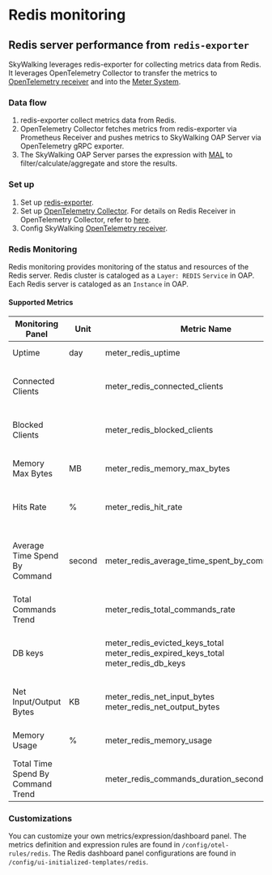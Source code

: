 # Redis monitoring
## Redis server performance from `redis-exporter`
SkyWalking leverages redis-exporter for collecting metrics data from Redis. It leverages OpenTelemetry Collector to transfer the metrics to
[OpenTelemetry receiver](opentelemetry-receiver.md) and into the [Meter System](./../../concepts-and-designs/meter.md).

### Data flow
1. redis-exporter collect metrics data from Redis.
2. OpenTelemetry Collector fetches metrics from redis-exporter via Prometheus Receiver and pushes metrics to SkyWalking OAP Server via OpenTelemetry gRPC exporter.
3. The SkyWalking OAP Server parses the expression with [MAL](../../concepts-and-designs/mal.md) to filter/calculate/aggregate and store the results.

### Set up
1. Set up [redis-exporter](https://github.com/oliver006/redis_exporter#building-and-running-the-exporter).
2. Set up [OpenTelemetry Collector](https://opentelemetry.io/docs/collector/getting-started/#docker). For details on Redis Receiver in OpenTelemetry Collector, refer to [here](../../../../test/e2e-v2/cases/redis/redis-exporter/otel-collector-config.yaml).
3. Config SkyWalking [OpenTelemetry receiver](opentelemetry-receiver.md).

### Redis Monitoring
Redis monitoring provides monitoring of the status and resources of the Redis server. Redis cluster is cataloged as a `Layer: REDIS` `Service` in OAP.
Each Redis server is cataloged as an `Instance` in OAP.
#### Supported Metrics
| Monitoring Panel                  | Unit   | Metric Name                                                                                       | Description                                        | Data Source    |
|-----------------------------------|--------|---------------------------------------------------------------------------------------------------|----------------------------------------------------|----------------|
| Uptime                            | day    | meter_redis_uptime                                                                                | The uptime of Redis.                               | redis-exporter |
| Connected Clients                 |        | meter_redis_connected_clients                                                                     | The number of connected clients.                   | redis-exporter |
| Blocked Clients                   |        | meter_redis_blocked_clients                                                                       | The number of blocked clients.                     | redis-exporter |
| Memory Max Bytes                  | MB     | meter_redis_memory_max_bytes                                                                      | The max bytes of memory.                           | redis-exporter |
| Hits Rate                         | %      | meter_redis_hit_rate                                                                              | Hit rate of redis when used as a cache.            | redis-exporter |
| Average Time Spend By Command     | second | meter_redis_average_time_spent_by_command                                                         | Average time to execute various types of commands. | redis-exporter |
| Total Commands Trend              |        | meter_redis_total_commands_rate                                                                   | The Trend of total commands.                       | redis-exporter |
| DB keys                           |        | meter_redis_evicted_keys_total  </br>   meter_redis_expired_keys_total  </br> meter_redis_db_keys | The number of Expired / Evicted / total keys.      | redis-exporter |
| Net Input/Output Bytes            | KB     | meter_redis_net_input_bytes  </br>  meter_redis_net_output_bytes                                  | Total bytes of input / output of redis net.        | redis-exporter |
| Memory Usage                      | %      | meter_redis_memory_usage                                                                          | Percentage of used memory.                         | redis-exporter |
| Total Time Spend By Command Trend |        | meter_redis_commands_duration_seconds_total_rate                                                  | The trend of total time spend by command           | redis-exporter |

### Customizations
You can customize your own metrics/expression/dashboard panel.
The metrics definition and expression rules are found in `/config/otel-rules/redis`.
The Redis dashboard panel configurations are found in `/config/ui-initialized-templates/redis`.

